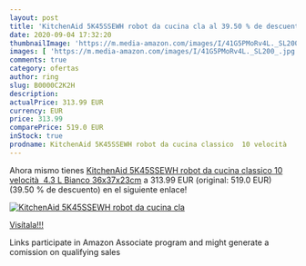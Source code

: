 ```yaml
---
layout: post
title: 'KitchenAid 5K45SSEWH robot da cucina cla al 39.50 % de descuento'
date: 2020-09-04 17:32:20
thumbnailImage: 'https://m.media-amazon.com/images/I/41G5PMoRv4L._SL200_.jpg'
images: [ 'https://m.media-amazon.com/images/I/41G5PMoRv4L._SL200_.jpg' ]
comments: true
category: ofertas
author: ring
slug: B0000C2K2H
description:
actualPrice: 313.99 EUR
currency: EUR
price: 313.99
comparePrice: 519.0 EUR
inStock: true
prodname: KitchenAid 5K45SSEWH robot da cucina classico  10 velocità   4.3 L  Bianco 36x37x23cm
---
```


Ahora mismo tienes [KitchenAid 5K45SSEWH robot da cucina classico  10 velocità   4.3 L  Bianco 36x37x23cm](https://www.amazon.it/dp/B0000C2K2H/?tag=tolees00-21) a 313.99 EUR (original: 519.0 EUR) (39.50 %  de descuento) en el siguiente enlace!

[![KitchenAid 5K45SSEWH robot da cucina cla](https://m.media-amazon.com/images/I/41G5PMoRv4L._SL200_.jpg)](https://www.amazon.it/dp/B0000C2K2H/?tag=tolees00-21)

[Visítala!!!](https://www.amazon.it/dp/B0000C2K2H/?tag=tolees00-21)

Links participate in Amazon Associate program and might generate a comission on qualifying sales
